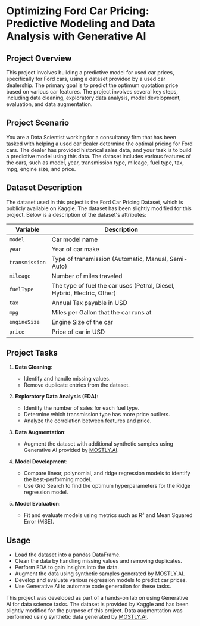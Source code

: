 # Optimizing Ford Car Pricing: Predictive Modeling and Data Analysis with Generative AI

## Project Overview

This project involves building a predictive model for used car prices, specifically for Ford cars, using a dataset provided by a used car dealership. The primary goal is to predict the optimum quotation price based on various car features. The project involves several key steps, including data cleaning, exploratory data analysis, model development, evaluation, and data augmentation.

## Project Scenario

You are a Data Scientist working for a consultancy firm that has been tasked with helping a used car dealer determine the optimal pricing for Ford cars. The dealer has provided historical sales data, and your task is to build a predictive model using this data. The dataset includes various features of the cars, such as model, year, transmission type, mileage, fuel type, tax, mpg, engine size, and price.

## Dataset Description

The dataset used in this project is the Ford Car Pricing Dataset, which is publicly available on Kaggle. The dataset has been slightly modified for this project. Below is a description of the dataset's attributes:

| Variable     | Description                                      |
|--------------|--------------------------------------------------|
| `model`      | Car model name                                   |
| `year`       | Year of car make                                 |
| `transmission` | Type of transmission (Automatic, Manual, Semi-Auto) |
| `mileage`    | Number of miles traveled                         |
| `fuelType`   | The type of fuel the car uses (Petrol, Diesel, Hybrid, Electric, Other) |
| `tax`        | Annual Tax payable in USD                        |
| `mpg`        | Miles per Gallon that the car runs at            |
| `engineSize` | Engine Size of the car                           |
| `price`      | Price of car in USD                              |

## Project Tasks

1. **Data Cleaning**:
    - Identify and handle missing values.
    - Remove duplicate entries from the dataset.

2. **Exploratory Data Analysis (EDA)**:
    - Identify the number of sales for each fuel type.
    - Determine which transmission type has more price outliers.
    - Analyze the correlation between features and price.

3. **Data Augmentation**:
    - Augment the dataset with additional synthetic samples using Generative AI provided by [MOSTLY.AI](https://mostly.ai/).

4. **Model Development**:
    - Compare linear, polynomial, and ridge regression models to identify the best-performing model.
    - Use Grid Search to find the optimum hyperparameters for the Ridge regression model.

5. **Model Evaluation**:
    - Fit and evaluate models using metrics such as R² and Mean Squared Error (MSE).


## Usage

- Load the dataset into a pandas DataFrame.
- Clean the data by handling missing values and removing duplicates.
- Perform EDA to gain insights into the data.
- Augment the data using synthetic samples generated by MOSTLY.AI.
- Develop and evaluate various regression models to predict car prices.
- Use Generative AI to automate code generation for these tasks.


This project was developed as part of a hands-on lab on using Generative AI for data science tasks. The dataset is provided by Kaggle and has been slightly modified for the purpose of this project. Data augmentation was performed using synthetic data generated by [MOSTLY.AI](https://mostly.ai/).


